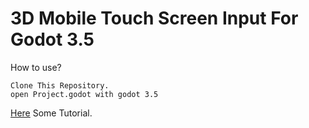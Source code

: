 # 3D Mobile Touch Screen Input For Godot 3.5



How to use?
```
Clone This Repository.
open Project.godot with godot 3.5
```


[Here]() Some Tutorial.



